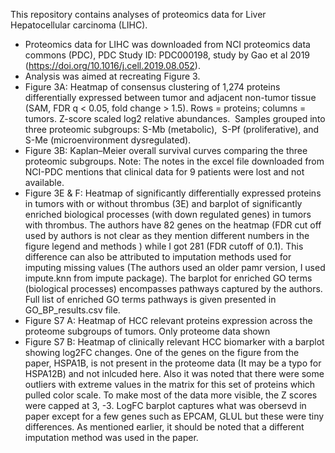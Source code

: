 This repository contains analyses of proteomics data for Liver Hepatocellular carcinoma (LIHC).

- Proteomics data for LIHC was downloaded from NCI proteomics data commons (PDC), PDC Study ID: PDC000198, study by Gao et al 2019 (https://doi.org/10.1016/j.cell.2019.08.052).
- Analysis was aimed at recreating Figure 3.
- Figure 3A: Heatmap of consensus clustering of 1,274 proteins differentially expressed between tumor and adjacent non-tumor tissue  (SAM, FDR q < 0.05, fold change > 1.5). Rows = proteins; columns = tumors. Z-score scaled log2 relative abundances.  Samples grouped into three proteomic subgroups: S-Mb (metabolic),  S-Pf (proliferative), and S-Me (microenvironment dysregulated).
- Figure 3B: Kaplan–Meier overall survival curves comparing the three proteomic subgroups. Note: The notes in the excel file downloaded from NCI-PDC mentions that clinical data for 9 patients were lost and not available.
- Figure 3E & F: Heatmap of significantly differentially expressed proteins in tumors with or without thrombus (3E) and barplot of significantly enriched biological processes (with down regulated genes) in tumors with thrombus. The authors have 82 genes on the heatmap (FDR cut off used by authors is not clear as they mention different numbers in the figure legend and methods ) while I got 281 (FDR cutoff of 0.1). This difference can also be attributed to imputation methods used for imputing missing values (The authors used an older pamr version, I used impute.knn from impute package). The barplot for enriched GO terms (biological processes) encompasses pathways captured by the authors. Full list of enriched GO terms pathways is given presented in GO_BP_results.csv file.
- Figure S7 A: Heatmap of HCC relevant proteins expression across the proteome subgroups of tumors. Only proteome data shown
- Figure S7 B: Heatmap of clinically relevant HCC biomarker with a barplot showing log2FC changes. One of the genes on the figure from the paper, HSPA1B, is not present in the proteome data (It may be a typo for HSPA12B) and not inlcuded here. Also it was noted that there were some outliers with extreme values in the matrix for this set of proteins which pulled color scale. To make most of the data more visible, the Z scores were capped at 3, -3. LogFC barplot captures what was obersevd in paper except for a few genes such as EPCAM, GLUL but these were tiny differences. As mentioned earlier, it should be noted that a different imputation method was used in the paper.
